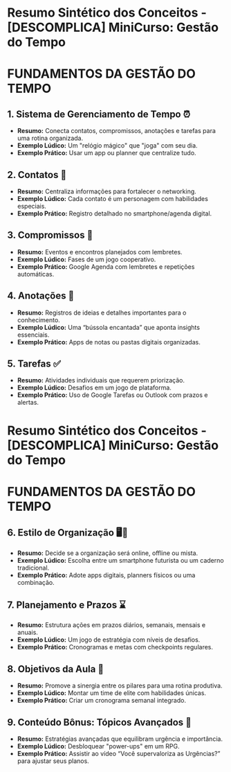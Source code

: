 # Resumo Sintético dos Conceitos - [DESCOMPLICA] MiniCurso: Gestão do Tempo

# FUNDAMENTOS DA GESTÃO DO TEMPO

## 1. Sistema de Gerenciamento de Tempo ⏰
- **Resumo:** Conecta contatos, compromissos, anotações e tarefas para uma rotina organizada.
- **Exemplo Lúdico:** Um "relógio mágico" que "joga" com seu dia.
- **Exemplo Prático:** Usar um app ou planner que centralize tudo.

## 2. Contatos 📇
- **Resumo:** Centraliza informações para fortalecer o networking.
- **Exemplo Lúdico:** Cada contato é um personagem com habilidades especiais.
- **Exemplo Prático:** Registro detalhado no smartphone/agenda digital.

## 3. Compromissos 📅
- **Resumo:** Eventos e encontros planejados com lembretes.
- **Exemplo Lúdico:** Fases de um jogo cooperativo.
- **Exemplo Prático:** Google Agenda com lembretes e repetições automáticas.

## 4. Anotações 📝
- **Resumo:** Registros de ideias e detalhes importantes para o conhecimento.
- **Exemplo Lúdico:** Uma “bússola encantada” que aponta insights essenciais.
- **Exemplo Prático:** Apps de notas ou pastas digitais organizadas.

## 5. Tarefas ✅
- **Resumo:** Atividades individuais que requerem priorização.
- **Exemplo Lúdico:** Desafios em um jogo de plataforma.
- **Exemplo Prático:** Uso de Google Tarefas ou Outlook com prazos e alertas.

# Resumo Sintético dos Conceitos - [DESCOMPLICA] MiniCurso: Gestão do Tempo

# FUNDAMENTOS DA GESTÃO DO TEMPO

## 6. Estilo de Organização 🖥️📒
- **Resumo:** Decide se a organização será online, offline ou mista.
- **Exemplo Lúdico:** Escolha entre um smartphone futurista ou um caderno tradicional.
- **Exemplo Prático:** Adote apps digitais, planners físicos ou uma combinação.

## 7. Planejamento e Prazos ⌛
- **Resumo:** Estrutura ações em prazos diários, semanais, mensais e anuais.
- **Exemplo Lúdico:** Um jogo de estratégia com níveis de desafios.
- **Exemplo Prático:** Cronogramas e metas com checkpoints regulares.

## 8. Objetivos da Aula 🎯
- **Resumo:** Promove a sinergia entre os pilares para uma rotina produtiva.
- **Exemplo Lúdico:** Montar um time de elite com habilidades únicas.
- **Exemplo Prático:** Criar um cronograma semanal integrado.

## 9. Conteúdo Bônus: Tópicos Avançados 🚀
- **Resumo:** Estratégias avançadas que equilibram urgência e importância.
- **Exemplo Lúdico:** Desbloquear "power-ups" em um RPG.
- **Exemplo Prático:** Assistir ao vídeo “Você supervaloriza as Urgências?” para ajustar seus planos.

